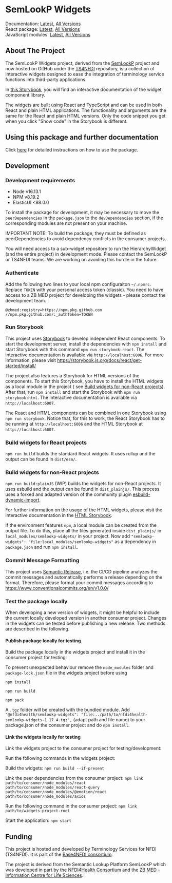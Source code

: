 # SemLookP Widgets

Documentation: [Latest](https://nfdi4health.github.io/semlookp-widgets/latest/), [All Versions](https://nfdi4health.github.io/semlookp-widgets/)<br>
React package: [Latest](https://github.com/nfdi4health/semlookp-widgets/pkgs/npm/semlookp-widgets), [All Versions](https://github.com/nfdi4health/semlookp-widgets/pkgs/npm/semlookp-widgets/versions)<br>
JavaScript modules: [Latest](https://github.com/nfdi4health/semlookp-widgets/tree/gh-pages/js-modules/latest), [All Versions](https://github.com/nfdi4health/semlookp-widgets/tree/gh-pages/js-modules)<br>

## About The Project

The SemLookP Widgets project, derived from the [SemLookP](https://semanticlookup.zbmed.de/) project and now hosted on
GitHub under the [TS4NFDI](https://github.com/ts4nfdi) repository, is a collection of interactive widgets designed to
ease the integration of terminology service functions into third-party applications.

In [this Storybook](https://nfdi4health.github.io/semlookp-widgets/), you will find an interactive documentation of the
widget component library.

The widgets are built using React and TypeScript and can be used in both React and plain HTML applications. The
functionality and arguments are the same for the React and plain HTML versions. Only the code snippet you get when you
click "Show code" in the Storybook is different.

## Using this package and further documentation

Click [here](https://nfdi4health.github.io/semlookp-widgets/latest/) for detailed instructions on how to use the
package.

## Development

### Development requirements

- Node v16.13.1
- NPM v8.19.2
- ElasticUI <88.0.0

To install the package for development, it may be necessary to move the `peerDependencies` in the `package.json` to
the `devDependencies` section, if the corresponding modules are not present on your machine.

IMPORTANT NOTE:  To build the package, they must be defined as peerDependencies to avoid dependency conflicts in the
consumer projects.

You will need access to a sub-widget repository to run the HierarchyWidget (and the entire project) in development mode.
Please contact the SemLookP or TS4NFDI teams. We are working on avoiding this hurdle in the future.

### Authenticate

Add the following two lines to your local npm configuraiton `~/.npmrc`. Replace `TOKEN` with your personal access
token (classic). You need to have access to a ZB MED project for developing the widgets - please contact the development
team.

```
@zbmed:registry=https://npm.pkg.github.com
//npm.pkg.github.com/:_authToken=TOKEN
```

### Run Storybook

This project uses [Storybook](https://storybook.js.org/) to develop independent React components. To start the
development server, install the dependencies with `npm install` and start Storybook with this
command `npm run storybook:react`. The interactive documentation is available via `http://localhost:6006`. For more
information, please visit https://storybook.js.org/docs/react/get-started/install/

The project also features a Storybook for HTML versions of the components. To start this Storybook, you have to install
the HTML widgets as a local module in the project (
see [Build widgets for non-React projects](#build-widgets-for-non-react-projects)). After that, run `npm install` and
start the Storybook with `npm run storybook:html`. The interactive documentation is available
via `http://localhost:6007`.

The React and HTML components can be combined in one Storybook using `npm run storybook`. Notice that, for this to work,
the React Storybook has to be running at `http://localhost:6006` and the HTML Storybook at `http://localhost:6007`.

### Build widgets for React projects

`npm run build` builds the standard React widgets. It uses rollup and the output can be found in `dist/esm/`.

### Build widgets for non-React projects

`npm run build:plainJS` (WIP) builds the widgets for non-React projects. It uses esbuild and the output can be found
in `dist_plainjs/`. This process uses a forked and adapted version of the community
plugin [esbuild-dynamic-import](https://github.com/zbmed/esbuild-dynamic-import).

For further information on the usage of the HTML widgets, please visit the interactive documentation in
the [HTML Storybook](#run-storybook).

If the environment features `npm`, a local module can be created from the output file. To do this, place all the files
generated inside `dist_plainjs/`
in `local_modules/semlookp-widgets/` in your project. Now
add `"semlookp-widgets": "file:local_modules/semlookp-widgets"` as a dependency in `package.json` and run `npm install`.

### Commit Message Formatting

This project uses [Semantic Release](https://semantic-release.gitbook.io/semantic-release/), i.e. the CI/CD pipeline
analyzes the commit messages and automatically performs a release depending on the format. Therefore, please format your
commit messages according to https://www.conventionalcommits.org/en/v1.0.0/

### Test the package locally

When developing a new version of widgets, it might be helpful to include the current locally developed version in
another consumer project. Changes in the widgets can be tested before publishing a new release. Two methods are
described in the following.

#### Publish package locally for testing

Build the package locally in the widgets project and install it in the consumer project for testing:

To prevent unexpected behaviour remove the `node_modules` folder and `package-lock.json` file in the widgets project
before using

```npm install```

```npm run build```

```npm pack```

A `.tgz` folder will be created with the bundled module.
Add `"@nfdi4health/semlookp-widgets": "file:../path/to/nfdi4health-semlookp-widgets-1.17.4.tgz",` (adapt path and file
name) to your package.json
of the consumer project and do `npm install`.

#### Link the widgets locally for testing

Link the widgets project to the consumer project for testing/development:

Run the following commands in the widgets project:

Build the widgets: ```npm run build --if-present```

Link the peer dependencies from the consumer
project: ```npm link path/to/consumer/node_modules/react path/to/consumer/node_modules/react-query path/to/consumer/node_modules/@emotion/react path/to/consumer/node_modules/axios```

Run the following command in the consumer project: ```npm link path/to/widgets-project-root```

Start the application: ```npm start```

## Funding

This project is hosted and developed by Terminology Services for NFDI (TS4NFDI). It is part of the [Base4NFDI
consortium](https://base4nfdi.de/).

The project is derived from the Semantic Lookup Platform SemLookP which was developed in part by the [NFDI4Health
Consortium](www.nfdi4health.de) and the [ZB MED - Information Centre for Life Sciences](https://www.zbmed.de/en/).
